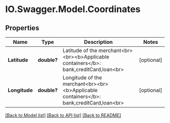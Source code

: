 # IO.Swagger.Model.Coordinates
## Properties

Name | Type | Description | Notes
------------ | ------------- | ------------- | -------------
**Latitude** | **double?** | Latitude of the merchant&lt;br&gt;&lt;br&gt;&lt;b&gt;Applicable containers&lt;/b&gt;: bank,creditCard,loan&lt;br&gt; | [optional] 
**Longitude** | **double?** | Longitude of the merchant&lt;br&gt;&lt;br&gt;&lt;b&gt;Applicable containers&lt;/b&gt;: bank,creditCard,loan&lt;br&gt; | [optional] 

[[Back to Model list]](../README.md#documentation-for-models) [[Back to API list]](../README.md#documentation-for-api-endpoints) [[Back to README]](../README.md)

